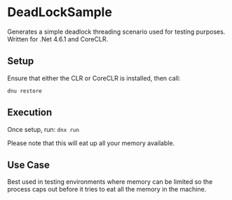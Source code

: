 # DeadLockSample
Generates a simple deadlock threading scenario used for testing purposes.  Written for .Net 4.6.1 and CoreCLR.


## Setup
Ensure that either the CLR or CoreCLR is installed, then call: 

```dnu restore```

## Execution
Once setup, run:
```dnx run```

Please note that this will eat up all your memory available.

## Use Case

Best used in testing environments where memory can be limited so the process caps out before it tries to eat all the memory in the machine.

